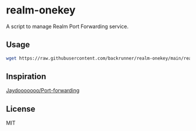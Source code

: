 # realm-onekey

A script to manage Realm Port Forwarding service.

## Usage

```sh
wget https://raw.githubusercontent.com/backrunner/realm-onekey/main/realm-onekey.sh && chmod +x realm-onekey.sh && ./realm-onekey.sh
```

## Inspiration

[Jaydooooooo/Port-forwarding](https://github.com/Jaydooooooo/Port-forwarding)

## License

MIT
